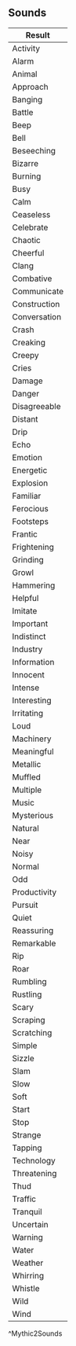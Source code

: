 ## Sounds
| Result       |
| ------------ |
| Activity     |
| Alarm        |
| Animal       |
| Approach     |
| Banging      |
| Battle       |
| Beep         |
| Bell         |
| Beseeching   |
| Bizarre      |
| Burning      |
| Busy         |
| Calm         |
| Ceaseless    |
| Celebrate    |
| Chaotic      |
| Cheerful     |
| Clang        |
| Combative    |
| Communicate  |
| Construction |
| Conversation |
| Crash        |
| Creaking     |
| Creepy       |
| Cries        |
| Damage       |
| Danger       |
| Disagreeable |
| Distant      |
| Drip         |
| Echo         |
| Emotion      |
| Energetic    |
| Explosion    |
| Familiar     |
| Ferocious    |
| Footsteps    |
| Frantic      |
| Frightening  |
| Grinding     |
| Growl        |
| Hammering    |
| Helpful      |
| Imitate      |
| Important    |
| Indistinct   |
| Industry     |
| Information  |
| Innocent     |
| Intense      |
| Interesting  |
| Irritating   |
| Loud         |
| Machinery    |
| Meaningful   |
| Metallic     |
| Muffled      |
| Multiple     |
| Music        |
| Mysterious   |
| Natural      |
| Near         |
| Noisy        |
| Normal       |
| Odd          |
| Productivity |
| Pursuit      |
| Quiet        |
| Reassuring   |
| Remarkable   |
| Rip          |
| Roar         |
| Rumbling     |
| Rustling     |
| Scary        |
| Scraping     |
| Scratching   |
| Simple       |
| Sizzle       |
| Slam         |
| Slow         |
| Soft         |
| Start        |
| Stop         |
| Strange      |
| Tapping      |
| Technology   |
| Threatening  |
| Thud         |
| Traffic      |
| Tranquil     |
| Uncertain    |
| Warning      |
| Water        |
| Weather      |
| Whirring     |
| Whistle      |
| Wild         |
| Wind         |
^Mythic2Sounds